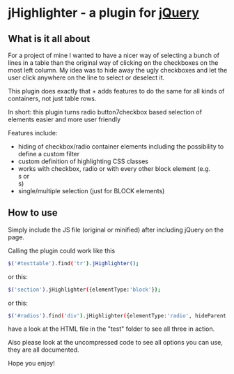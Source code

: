 jHighlighter - a plugin for [jQuery](http://jquery.com/)
==================================================

What is it all about
--------------------------------------

For a project of mine I wanted to have a nicer way of selecting a bunch of lines in a table than the original way of clicking on the checkboxes on the most left column.
My idea was to hide away the ugly checkboxes and let the user click anywhere on the line to select or deselect it.

This plugin does exactly that + adds features to do the same for all kinds of containers, not just table rows.

In short: this plugin turns radio button7checkbox based selection of elements easier and more user friendly

Features include:

* hiding of checkbox/radio container elements including the possibility to define a custom filter
* custom definition of highlighting CSS classes
* works with checkbox, radio or with every other block element (e.g. <section>s or <div>s)
* single/multiple selection (just for BLOCK elements)


How to use
----------------------------

Simply include the JS file (original or minified) after including jQuery on the page.

Calling the plugin could work like this

```bash
$('#testtable').find('tr').jHighlighter();
```

or this:

```bash
$('section').jHighlighter({elementType:'block'});
```

or this:

```bash
$('#radios').find('div').jHighlighter({elementType:'radio', hideParent: false});
```

have a look at the HTML file in the "test" folder to see all three in action.

Also please look at the uncompressed code to see all options you can use, they are all documented.

Hope you enjoy!